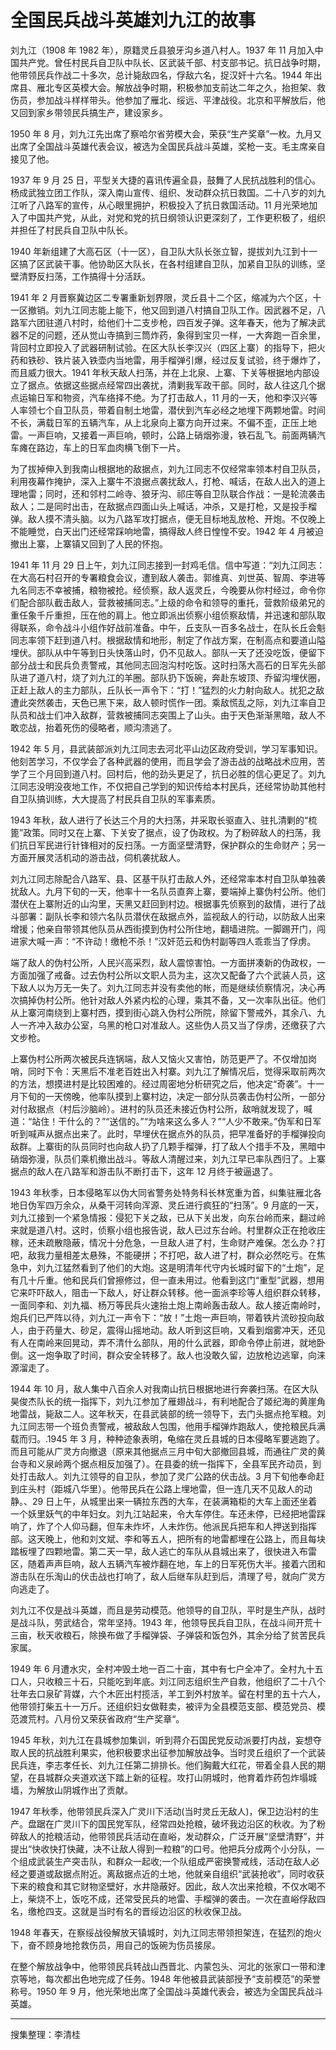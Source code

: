 # 全国民兵战斗英雄刘九江的故事

刘九江（1908 年 1982 年），原籍灵丘县狼牙沟乡道八村人。1937 年 11 月加入中国共产党。曾任村民兵自卫队中队长、区武装千部、村支部书记。抗日战争时期，他带领民兵作战二十多次，总计毙敌四名，俘敌六名，捉汉奸十六名。1944 年出席县、雁北专区英模大会。解放战争时期，积极参加支前达二年之久，抬担架、救伤员，参加战斗样样带头。他参加了雁北、绥远、平津战役。北京和平解放后，他又回到家乡带领民兵搞生产，建设家乡。

1950 年 8 月，刘九江先出席了察哈尔省劳模大会，荣获“生产奖章”一枚。九月又出席了全国战斗英雄代表会议，被选为全国民兵战斗英雄，奖枪一支。毛主席亲自接见了他。

1937 年 9 月 25 日，平型关大捷的喜讯传遍全县，鼓舞了人民抗战胜利的信心。杨成武独立团工作队，深入南山宣传、组织、发动群众抗日救国。二十八岁的刘九江听了八路军的宣传，从心眼里拥护，积极投入了抗日救国活动。11 月光荣地加入了中国共产党，从此，对党和党的抗日纲领认识更深刻了，工作更积极了，组织并担任了村民兵自卫队中队长。

1940 年新组建了大高石区（十一区），自卫队大队长张立智，提拔刘九江到十一区搞了区武装干事。他协助区大队长，在各村组建自卫队，加紧自卫队的训练，坚壁清野反扫荡，工作搞得十分活跃。

1941 年 2 月晋察冀边区二专署重新划界限，灵丘县十二个区，缩减为六个区，十一区撤销。刘九江同志能上能下，他又回到道八村搞自卫队工作。因武器不足，八路军六团驻道八村时，给他们十二支步枪，四百发子弹。这年春天，他为了解决武器不足的问题，还从觉山寺搞到三筒炸药，象得到宝贝一样，一大奔跑一百余里，背回村立即投入了武器研制试验。在区大队长李汉兴（四区上寨）的指导下，把火药和铁砂、铁片装入铁壶内当地雷，用手榴弹引爆，经过反复试验，终于爆炸了，而且威力很大。1941 年秋天敌人扫荡，并在上北泉、上寨、下关等根据地内部设立了据点。依据这些据点经常四出袭扰，清剿我军政干部。同时，敌人往这几个据点运输日军和物资，汽车络择不绝。为了打击敌人，11 月的一天，他和李汉兴等人率领七个自卫队员，带着自制土地雷，潜伏到汽车必经之地埋下两颗地雷。时间不长，满载日军的五辆汽车，从上北泉向上寨方向开过来。不偏不歪，正压上地雷。一声巨响，又接着一声巨响，顿时，公路上硝烟弥漫，铁石乱飞。前面两辆汽车瘫在路边，车上的日军血肉横飞倒下一片。

为了拔掉伸入到我南山根据地的敌据点，刘九江同志不仅经常率领本村自卫队员，利用夜幕作掩护，深入上寨牛不浪据点袭扰敌人，打枪、喊话，在敌人出入的道上理地雷；同时，还和邻村二岭寺、狼牙沟、祁庄等自卫队联合作战：一是轮流袭击敌人；二是同时出击，在敌据点四面山头上喊话，冲杀，又是打枪，又是投手榴弹。敌人摸不清头脑。以为八路军攻打据点，便无目标地乱放枪、开炮。不仅晚上不能睡觉，白天出门还经常踩响地雷，搞得敌人终日惶惶不安。1942 年 4 月被迫撤出上寨，上寨镇又回到了人民的怀抱。

1941 年 11 月 29 日上午，刘九江同志接到一封鸡毛信。信中写道：“刘九江同志：在大高石村召开的专署粮食会议，遭到敌人袭击。郭维真、刘世英、智周、李进等九名同志不幸被捕，粮物被抢。经侦察，敌人返灵丘，今晚要从你村经过，命令你们配合部队截击敌人，营救被捕同志。”上级的命令和领导的重托，营救阶级弟兄的重任象千斤重担，压在他的肩上。他立即派出侦察小组侦察敌情，并迅速和部队取得联系，命令战斗小组作好战前准备。中午，丘支队一百多名战士，在队长丘会魁同志率领下赶到道八村。根据敌情和地形，制定了作战方案，在制高点和要道山隘埋伏。部队从中午等到日头快落山时，仍不见敌人。部队一天了还没吃饭，便留下部分战士和民兵负责警戒，其他同志回泡沟村吃饭。这时扫荡大高石的日军先头部队进了道八村，烧了刘九江的羊圈。部队扔下饭碗，奔赴东坡顶、乔留沟埋伏圈，正赶上敌人的主力部队，丘队长一声令下：“打！”猛烈的火力射向敌人。扰犯之敌遭此突然袭击，天色已黑下来，敌人顿时慌作一团。乘敌慌乱之际，刘九江率自卫队员和战士们冲入敌群，营救被捕同志突围上了山头。由于天色渐渐黑暗，敌人不敢恋战，抬着死伤的侵略者，顺沟溃逃了。

1942 年 5 月，县武装部派刘九江同志去河北平山边区政府受训，学习军事知识。他刻苦学习，不仅学会了各种武器的使用，而且学会了游击战的战略战术应用，苦学了三个月回到道八村。回村后，他的劲头更足了，抗日必胜的信心更足了。刘九江同志没明没夜地工作，不仅把自己学到的知识传给本村民兵，还经常协助其他村自卫队搞训练，大大提高了村民兵自卫队的军事素质。

1943 年秋，敌人进行了长达三个月的大扫荡，并采取长驱直入、驻扎清剿的“梳篦”政策。同时又在上寨、下关安了据点，设了伪政权。为了粉碎敌人的扫荡，我们抗日军民进行针锋相对的反扫荡。一方面坚壁清野，保护群众的生命财产；另一方面开展灵活机动的游击战，伺机袭扰敌人。

刘九江同志除配合八路军、县、区基干队打击敌人外，还经常率本村自卫队单独袭扰敌人。九月下旬的一天，他率十一名队员直奔上寨，要端掉上寨伪村公所。他们潜伏在上寨附近的山沟里，天黑又赶回到村边。根据事先侦察到的敌情，进行了战斗部署：副队长李和领六名队员潜伏在敌据点外，监视敌人的行动，以防敌人出来增援；他亲自带领其他队员从西街摸到伪村公所住地，翻墙进院。一脚踢开门，闯进家大喊一声：“不许动！缴枪不杀！”汉奸范云和伪村副等四人乖乖当了俘虏。

端了敌人的伪村公所，人民兴高采烈，敌人震惊害怕。一方面拼凑新的伪政权，一方面加强了戒备。过去伪村公所以文职人员为主，这次又配备了六个武装人员，这下敌人以为万无一失了。刘九江同志并没有卖他的帐，而是继续侦察情况，决心再次搞掉伪村公所。他针对敌人外紧内松的心理，乘其不备，又一次率队出征。他们从上寨河南绕到上寨村西，摸到街心跳入伪村公所院，除留下警戒外，其余八、九人一齐冲入敌办公室，乌黑的枪口对准敌人。这些伪人员又当了俘虏，还缴获了六文步枪。

上寨伪村公所两次被民兵连锅端，敌人又恼火又害怕，防范更严了。不仅增加岗哨，同时下令：天黑后不准老百姓出入村寨。刘九江了解情况后，觉得采取前两次的方法，想摸进村是比较困难的。经过周密地分析研究之后，他决定“奇袭”。十一月下旬的一天傍晚，他率队摸到上寨村边，决定一部分队员袭击伪村公所，一部分对付敌据点（村后沙脑岭）。进村的队员还未接近伪村公所，敌哨就发现了，喊道：“站住！干什么的？”“送信的。”“为啥来这么多人？”“人少不敢来。”伪军和日军听到喊声从据点出来了。此时，早埋伏在据点外的队员，把早准备好的手榴弹投向敌群。上寨街的队员同时也向敌人扔了几颗手榴弹，打了敌人个措手不及，黑暗中硝烟弥漫，队员们乘机撤出战斗。等敌人清醒过来，刘九江早已率队西归了。上寨据点的敌人在八路军和游击队不断打击下，这年 12 月终于被逼退了。

1943 年秋季，日本侵略军以伪大同省警务处特务科长林宽重为首，纠集驻雁北各地日伪军四万余众，从桑干河转向浑源、灵丘进行疯狂的“扫荡”。9 月底的一天，刘九江接到一个紧急情报：侵犯下关之敌，已从下关出发，向东台岭而来，翻过岭来就是道八村。这时，侦察小组也报告说，敌人已过东台岭。村里群众正在抢收庄稼，还未疏散隐蔽，情况十分危急，一旦敌人进了村，生命财产难保。怎么办？打吧，敌我力量相差太悬殊，不能硬拼；不打吧，敌人进了村，群众必然吃亏。在焦急中，刘九江猛然看到了他们的大炮。这是明清年代守内长城时留下的“土炮”，足有几十斤重。他和民兵们曾擦修过，但一直未用过。他看到这门“重型”武器，想用它来吓吓敌人，阻击一下敌人，好让群众转移。他一面派李珍等人组织群众转移，一面同李和、刘九福、杨万等民兵火速抬土炮上南岭轰击敌人。敌人接近南岭时，炮兵们已严阵以待，刘九江一声令下：“放！”土炮一声巨响，带着铁片流砂投向敌人，由于药量大、砂足，震得山摇地动。敌人听到这巨响，又看到烟雾冲天，还见有人在南岭来回晃动，弄不清什么部队，用的什么武器，即命令停止前进，就地卧倒。这一炮争取了时间，群众安全转移了。敌人也没敢久留，边放枪边逃窜，向涞源溜走了。

1944 年 10 月，敌人集中八百余人对我南山抗日根据地进行奔袭扫荡。在区大队昊俊杰队长的统一指挥下，刘九江参加了雁翅战斗，有利地配合了姬纪海的黄崖角地雷战，毙敌二人。这年秋天，在县武装部的统一领导下，去门头据点抢军粮。刘九江同志带一个班负责警戒，被敌敌人包围，他用手榴弹炸跑敌人，使抢粮民兵满载而归。.1945 年 3 月，种种迹象表明，龟缩在灵丘县城的日本侵略军要逃跑了。而且可能从广灵方向撤退（原来其他据点三月中旬大部撤回县城，而通往广灵的黄台寺和义泉岭两个据点相反加强了）。在县委的统一指挥下，全县军民齐动员，到处打击敌人。刘九江领导的自卫队，参加了灵广公路的伏击战。3 月下旬他奉命赶到庄头村（距城八华里）。他带民兵在公路上埋地雷，但一连几天不见敌人的动静。、29 日上午，从城里出来一辆拉东西的大车，在装满箱柜的大车上面还坐着一个妖里妖气的中年妇女。刘九江站起来，令大车停住。车还未停，已经把地雷踩响了，炸了个人仰马翻，但车未炸坏，人未炸伤。他派民兵把车和人押送到指挥部。这天晚上，他和刘文斌、李和等五人，把所有的地雷都埋在公路上，而且每块踏板埋了四颗地雷。第二天一早，敌人逃亡的车队从县城出来了，很快进入布雷区，随着声声巨响，敌人五辆汽车被炸翻在地，车上的日军死伤大半。接着六团和游击队在乐淘山的伏击战也打响了，敌人后继车队赶到后，清理了号，就向广灵方向逃走了。

刘九江不仅是战斗英雄，而且是劳动模范。他领导的自卫队，平时是生产队，战时是战斗队，劳武结合，常年坚持。1943 年，他领导民兵自卫队，在战斗间开荒十三亩，秋天收粮石，除换布做了手榴弹袋、子弹袋和饭包外，其余分给了贫苦民兵家属。

1949 年 6 月遭水灾，全村冲毁土地一百二十亩，其中有七户全冲了。全村九十五口人，只收粮三十石，只能吃到年底。刘江同志组织生产自救，他组织了二十八个壮年去口泉矿背媒，六个木匠出村揽活，羊工到外村放羊。留在村里的五十六人，他带领打柴五十一万斤。还组织妇女做鞋卖，被评为全县模范支部、模范党员、模范渡荒村。八月份又荣获省政府“生产奖章“。

1945 年秋，刘九江在县城参加集训，听到蒋介石国民党反动派要打内战，妄想夺取人民的抗战胜利果实，他积极要求出征参加解放战争。当时灵丘组织了一个武装民兵连，李志孝任长、刘九江任第二排排长。他们胸戴大红花，带着全县人民的期望，在县城群众夹道欢送下踏上新的征程。攻打山阴城时，他育着炸药包炸塌城墙，为解放山阴城作出了贡献。

1947 年秋季，他带领民兵深入广灵川下活动(当时灵丘无敌人)，保卫边沿村的生产。盘踞在广灵川下的国民党军队，经常四处抢粮，破坏我边沿区的秋收。为了粉碎敌人的抢粮活动，他带领民兵活动在直峪，发动群众，广泛开展“坚壁清野”，并提出“快收快打快藏，决不让敌人得到一粒粮”的口号。他把兵分成两个小分队，一个组成武装生产突击队，和群众一起收;一个队组成严密换警戒线，活动在敌人必经之要道或敌据点附近。离敌据点近的土地，他就亲自组织“武装抢收”，同时收获下来的粮食和其它财物坚壁好，水井隐蔽好。因此，敌人次出来抢粮，不仅水喝不上，柴烧不上，饭吃不成，还常受民兵的地雷、手榴弹的袭击。一次在直峪俘敌四名，缴枪四支。这就是当时有名的晋绥边沿区的秋收保卫战。

1948 年春天，在察绥战役解放天镇城时，刘九江同志带领担架连，在猛烈的炮火下，奋不顾身地抢救伤员，用自己的饭碗为伤员接尿。

在整个解放战争中，他带领民兵转战山西晋北、内蒙包头、河北的张家口一带和津京等地，每次都出色地完成了任务。1948 年他被县武装部授予“支前模范”的荣誉称号。1950 年 9 月，他光荣地出席了全国战斗英雄代表会，被选为全国民兵战斗英雄。

---

搜集整理：李清桂